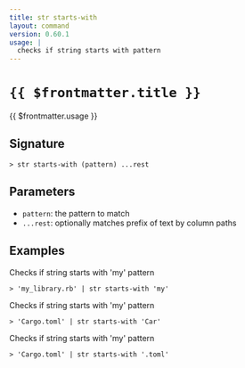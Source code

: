 ```yaml
---
title: str starts-with
layout: command
version: 0.60.1
usage: |
  checks if string starts with pattern
---
```


# `{{ $frontmatter.title }}`

<div style='white-space: pre-wrap;'>{{ $frontmatter.usage }}</div>

## Signature

`> str starts-with (pattern) ...rest`

## Parameters

- `pattern`: the pattern to match
- `...rest`: optionally matches prefix of text by column paths

## Examples

Checks if string starts with 'my' pattern

```shell
> 'my_library.rb' | str starts-with 'my'
```

Checks if string starts with 'my' pattern

```shell
> 'Cargo.toml' | str starts-with 'Car'
```

Checks if string starts with 'my' pattern

```shell
> 'Cargo.toml' | str starts-with '.toml'
```
